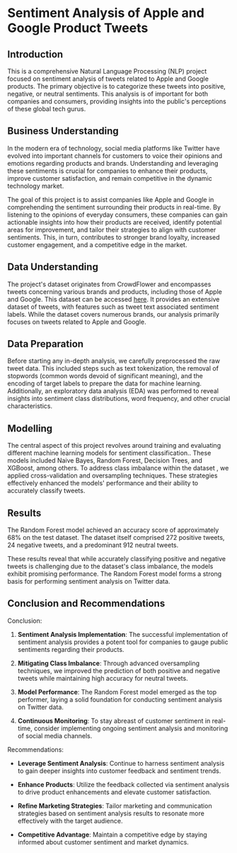 # Sentiment Analysis of Apple and Google Product Tweets

## Introduction
This is a comprehensive Natural Language Processing (NLP) project focused on sentiment analysis of tweets related to Apple and Google products. The primary objective is to categorize these tweets into positive, negative, or neutral sentiments. This analysis is of important for both companies and consumers, providing insights into the public's perceptions of these global tech gurus.

## Business Understanding
In the modern era of technology, social media platforms like Twitter have evolved into important channels for customers to voice their opinions and emotions regarding products and brands. Understanding and leveraging these sentiments is crucial for companies to enhance their products, improve customer satisfaction, and remain competitive in the dynamic technology market.

The goal of this project is to assist companies like Apple and Google in comprehending the sentiment surrounding their products in real-time. By listening to the opinions of everyday consumers, these companies can gain actionable insights into how their products are received, identify potential areas for improvement, and tailor their strategies to align with customer sentiments.
This, in turn, contributes to stronger brand loyalty, increased customer engagement, and a competitive edge in the market.

## Data Understanding
The project's dataset originates from CrowdFlower and encompasses tweets concerning various brands and products, including those of Apple and Google. This dataset can be accessed [here](https://data.world/crowdflower/brands-and-product-emotions). 
It provides an extensive dataset of tweets, with features such as tweet text associated sentiment labels. While the dataset covers numerous brands, our analysis primarily focuses on tweets related to Apple and Google.

## Data Preparation
Before starting any in-depth analysis, we carefully preprocessed the raw tweet data. This included steps such as text tokenization, the removal of stopwords (common words devoid of significant meaning), and the encoding of target labels to prepare the data for machine learning.
Additionally, an exploratory data analysis (EDA) was performed to reveal insights into sentiment class distributions, word frequency, and other crucial characteristics.

## Modelling
The central aspect of this project revolves around training and evaluating different machine learning models for sentiment classification.. These models included Naive Bayes, Random Forest, Decision Trees, and XGBoost, among others.
To address class imbalance within the dataset , we applied cross-validation and oversampling techniques. These strategies effectively enhanced the models' performance and their ability to accurately classify tweets.

## Results
The Random Forest model achieved an accuracy score of approximately 68% on the test dataset. The dataset itself comprised 272 positive tweets, 24 negative tweets, and a predominant 912 neutral tweets.

These results reveal that while accurately classifying positive and negative tweets is challenging due to the dataset's class imbalance, the models exhibit promising performance. The Random Forest model forms a strong basis for performing sentiment analysis on Twitter data.

## Conclusion and Recommendations
Conclusion:

1. **Sentiment Analysis Implementation**: The successful implementation of sentiment analysis provides a potent tool for companies to gauge public sentiments regarding their products.

2. **Mitigating Class Imbalance**: Through advanced oversampling techniques, we improved the prediction of both positive and negative tweets while maintaining high accuracy for neutral tweets.

3. **Model Performance**: The Random Forest model emerged as the top performer, laying a solid foundation for conducting sentiment analysis on Twitter data.

4. **Continuous Monitoring**: To stay abreast of customer sentiment in real-time, consider implementing ongoing sentiment analysis and monitoring of social media channels.

Recommendations:

- **Leverage Sentiment Analysis**: Continue to harness sentiment analysis to gain deeper insights into customer feedback and sentiment trends.

- **Enhance Products**: Utilize the feedback collected via sentiment analysis to drive product enhancements and elevate customer satisfaction.

- **Refine Marketing Strategies**: Tailor marketing and communication strategies based on sentiment analysis results to resonate more effectively with the target audience.

- **Competitive Advantage**: Maintain a competitive edge by staying informed about customer sentiment and market dynamics.
